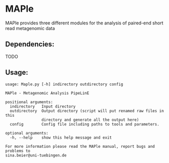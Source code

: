 # MAPle
MAPle provides three different modules for the analysis of paired-end short read metagenomic data

## Dependencies:
TODO

## Usage:
```
usage: Maple.py [-h] indirectory outdirectory config

MAPle - Metagenomic Analysis PipeLinE

positional arguments:
  indirectory   Input directory
  outdirectory  Output directory (script will put renamed raw files in this
                directory and generate all the output here)
  config        Config file including paths to tools and parameters.

optional arguments:
  -h, --help    show this help message and exit

For more information please read the MAPle manual, report bugs and problems to
sina.beier@uni-tuebingen.de
```
